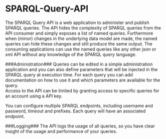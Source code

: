 SPARQL-Query-API
================

The SPARQL Query API is a web application to administer and publish SPARQL queries. The API hides the complexity of SPARQL queries from the API consumer and simply exposes a list of named queries. Furthermore when (minor) changes in the underlying data model are made, the named queries can hide these changes and still produce the same output. The consuming applications can use the named queries like any other json or xml API without any knowledge of the SPARQL query language. 

###Administration###
Queries can be edited in a simple administration application and you can also define parameters that will be injected in the SPARQL query at execution time. For each query you can add documentation on how to use it and which parameters are available for the query.  
Access to the API can be limited by granting access to specific queries for an account using a API key. 

You can configure multiple SPARQL endpoints, including username and password, timeout and prefixes. Each query will have an associated endpoint. 

###Logging###
The API logs the usage of all queries, so you have clear insight of the usage and performance of your queries.
